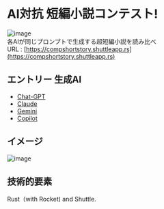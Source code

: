 # AI対抗 短編小説コンテスト!
![image](https://github.com/genhirano/CompShortStory/assets/3538386/fb88f7f4-6ba6-404c-931e-a4e327636dbd)  
各AIが同じプロンプトで生成する超短編小説を読み比べ  
URL : [https://compshortstory.shuttleapp.rs](https://compshortstory.shuttleapp.rs)

## エントリー 生成AI
* [Chat-GPT](https://chatgpt.com/)
* [Claude](https://claude.ai/chats)
* [Gemini](https://gemini.google.com/)
* [Copilot](https://copilot.microsoft.com/)

## イメージ
![image](https://github.com/genhirano/CompShortStory/assets/3538386/9684afc3-a316-41e4-a63d-30d445c465a6)

## 技術的要素
Rust（with Rocket) and Shuttle.
